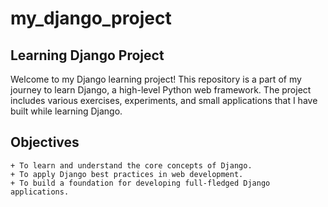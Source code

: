 # my_django_project
## Learning Django Project  
Welcome to my Django learning project! This repository is a part of my journey to learn Django, a high-level Python web framework. The project includes various exercises, experiments, and small applications that I have built while learning Django. 
## Objectives

    + To learn and understand the core concepts of Django.
    + To apply Django best practices in web development.
    + To build a foundation for developing full-fledged Django applications.
